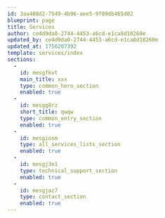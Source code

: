 ```yaml
---
id: 3aa488d2-7549-4b96-aee5-9f09db465d02
blueprint: page
title: Services
author: ce4d9da0-2744-4453-a6cd-e1ca8d18260e
updated_by: ce4d9da0-2744-4453-a6cd-e1ca8d18260e
updated_at: 1756207392
template: services/index
sections:
  -
    id: mesgfkvt
    main_title: xxx
    type: common_hero_section
    enabled: true
  -
    id: mesgg8rz
    short_title: qwqw
    type: common_entry_section
    enabled: true
  -
    id: mesgiosm
    type: all_services_lists_section
    enabled: true
  -
    id: mesgj3e1
    type: technical_support_section
    enabled: true
  -
    id: mesgjaz7
    type: contact_section
    enabled: true
---
```

